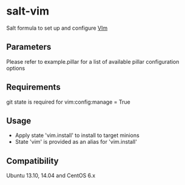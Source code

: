 salt-vim
========
Salt formula to set up and configure [VIm](http://www.vim.org/)

Parameters
------------
Please refer to example.pillar for a list of available pillar configuration options

Requirements
------------
git state is required for vim:config:manage = True

Usage
-----
- Apply state 'vim.install' to install to target minions
- State 'vim' is provided as an alias for 'vim.install'

Compatibility
-------------
Ubuntu 13.10, 14.04 and CentOS 6.x
